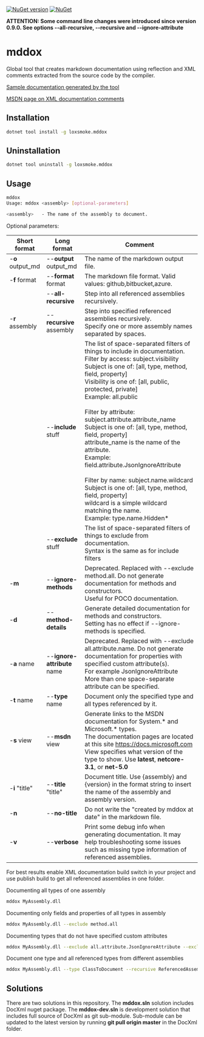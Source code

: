 [![NuGet version](https://badge.fury.io/nu/LoxSmoke.mddox.svg)](https://badge.fury.io/nu/LoxSmoke.mddox) [![NuGet](https://img.shields.io/nuget/dt/LoxSmoke.mddox.svg)](https://www.nuget.org/packages/LoxSmoke.mddox) 

**ATTENTION: Some command line changes were introduced since version 0.9.0. See options --all-recursive, --recursive and --ignore-attribute**

# mddox

Global tool that creates markdown documentation using reflection and XML comments extracted from the source code by the compiler.

[Sample documentation generated by the tool](https://github.com/loxsmoke/DocXml/blob/master/api-reference.md)

[MSDN page on XML documentation comments](https://docs.microsoft.com/en-us/dotnet/csharp/programming-guide/xmldoc/xml-documentation-comments)


## Installation

```bash
dotnet tool install -g loxsmoke.mddox
```

## Uninstallation

```bash
dotnet tool uninstall -g loxsmoke.mddox
```

## Usage

```bash
mddox
Usage: mddox <assembly> [optional-parameters]

<assembly>   - The name of the assembly to document.
```
Optional parameters:

Short format | Long format | Comment
|---|---|---|
| -**o** output_md |--**output** output_md  | The name of the markdown output file. |
| -**f** format | --**format** format   |  The markdown file format. Valid values: github,bitbucket,azure. |
|   | --**all-recursive**           | Step into all referenced assemblies recursively. |
| -**r** assembly  | --**recursive** assembly | Step into specified referenced assemblies recursively.<br>Specify one or more assembly names separated by spaces. |
|   | --**include** stuff | The list of space-separated filters of things to include in documentation.<br>Filter by access: subject.visibility<br>Subject is one of: [all, type, method, field, property]<br>Visibility is one of: [all, public, protected, private]<br>Example: all.public<br><br>Filter by attribute: subject.attribute.attribute_name<br>Subject is one of: [all, type, method, field, property]<br>attribute_name is the name of the attribute.<br>Example: field.attribute.JsonIgnoreAttribute<br><br>Filter by name: subject.name.wildcard<br>Subject is one of: [all, type, method, field, property]<br>wildcard is a simple wildcard matching the name.<br>Example: type.name.Hidden*<br> |
|   | --**exclude** stuff | The list of space-separated filters of things to exclude from documentation.<br>Syntax is the same as for include filters |
| -**m**  | --**ignore-methods**      | Deprecated. Replaced with --exclude method.all. Do not generate documentation for methods and constructors.<br>Useful for POCO documentation. |
| -**d**  | --**method-details**      | Generate detailed documentation for methods and constructors.<br>Setting has no effect if --ignore-methods is specified. |
| -**a** name  | --**ignore-attribute** name | Deprecated. Replaced with --exclude all.attribute.name. Do not generate documentation for properties with specified custom attribute(s).<br>For example JsonIgnoreAttribute<br>More than one space-separate attribute can be specified. |
| -**t** name  | --**type** name         | Document only the specified type and all types referenced by it. |
| -**s** view  | --**msdn** view     | Generate links to the MSDN documentation for System.* and Microsoft.* types.<br>The documentation pages are located at this site https://docs.microsoft.com<br>View specifies what version of the type to show. Use **latest**, **netcore-3.1**, or **net-5.0** |  
| -**i** "title" | --**title** "title"   | Document title. Use {assembly} and {version} in the format string to insert the name of the assembly and assembly version. |
| -**n**  | --**no-title**            | Do not write the "created by mddox at date" in the markdown file. |
| -**v**  | --**verbose**             | Print some debug info when generating documentation. It may help troubleshooting some issues such as missing type information of referenced assemblies. |
  
For best results enable XML documentation build switch in your project and use publish build to get all referenced assemblies in one folder.

Documenting all types of one assembly

```bash
mddox MyAssembly.dll
```

Documenting only fields and properties of all types in assembly

```bash
mddox MyAssembly.dll --exclude method.all
```

Documenting types that do not have specified custom attributes

```bash
mddox MyAssembly.dll --exclude all.attribute.JsonIgnoreAttribute --exclude all.attribute.XmlIgnore
```

Document one type and all referenced types from different assemblies 

```bash
mddox MyAssembly.dll --type ClassToDocument --recursive ReferencedAssembly1.dll --recursive ReferencedAssembly2.dll
```

## Solutions

There are two solutions in this repository. The **mddox.sln** solution includes DocXml nuget package. The **mddox-dev.sln** is development solution that includes full source of DocXml as git sub-module. 
Sub-module can be updated to the latest version by running **git pull origin master** in the DocXml folder.
